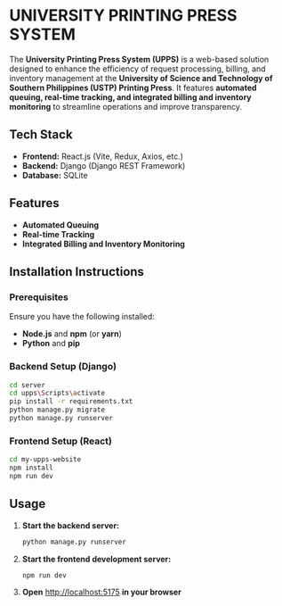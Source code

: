 # **UNIVERSITY PRINTING PRESS SYSTEM**

The **University Printing Press System (UPPS)** is a web-based solution designed to enhance the efficiency of request processing, billing, and inventory management at the **University of Science and Technology of Southern Philippines (USTP) Printing Press**. It features **automated queuing, real-time tracking, and integrated billing and inventory monitoring** to streamline operations and improve transparency.

## **Tech Stack**
- **Frontend:** React.js (Vite, Redux, Axios, etc.)
- **Backend:** Django (Django REST Framework)
- **Database:** SQLite

## **Features**
- **Automated Queuing**
- **Real-time Tracking**
- **Integrated Billing and Inventory Monitoring**

## **Installation Instructions**

### **Prerequisites**
Ensure you have the following installed:
- **Node.js** and **npm** (or **yarn**)
- **Python** and **pip**

### **Backend Setup (Django)**
```sh
cd server
cd upps\Scripts\activate
pip install -r requirements.txt
python manage.py migrate
python manage.py runserver
```

### **Frontend Setup (React)**
```sh
cd my-upps-website
npm install
npm run dev
```

## **Usage**
1. **Start the backend server:**
   ```sh
   python manage.py runserver
   ```
2. **Start the frontend development server:**
   ```sh
   npm run dev
   ```
3. **Open** [http://localhost:5175](http://localhost:5175) **in your browser**
